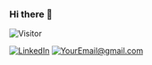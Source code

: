 ### Hi there 👋  
![Visitor](https://visitor-badge.laobi.icu/badge?page_id=ddot-bit.ddot-bit)

<!--
**ddot-bit/ddot-bit** is a ✨ _special_ ✨ repository because its `README.md` (this file) appears on your GitHub profile.

Here are some ideas to get you started:

- 🔭 I’m currently working on ...
- 🌱 I’m currently learning ...
- 👯 I’m looking to collaborate on ...
- 🤔 I’m looking for help with ...
- 💬 Ask me about ...
- 📫 How to reach me: ...
- 😄 Pronouns: ...
- ⚡ Fun fact: ...
-->
<a href="<[LinkedInURL](https://www.linkedin.com/in/diegopuducay/)>">![LinkedIn](https://img.shields.io/badge/LinkedIn-0077B5?style=for-the-badge&logo=linkedin&logoColor=white)</a>
<a href="mailto:diegopuducay@berkeley.edu">![YourEmail@gmail.com](https://img.shields.io/badge/Gmail-D14836?style=for-the-badge&logo=gmail&logoColor=white)</a>
